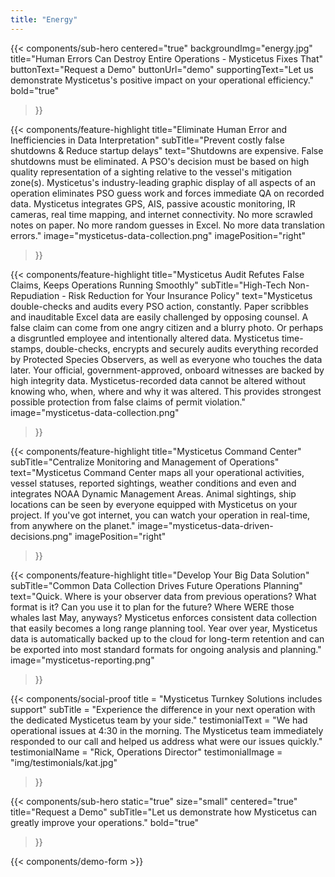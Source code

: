 ```yaml
---
title: "Energy"
---
```


{{< components/sub-hero
	centered="true"
	backgroundImg="energy.jpg"
	title="Human Errors Can Destroy Entire Operations - Mysticetus Fixes That"
	buttonText="Request a Demo"
	buttonUrl="demo"
	supportingText="Let us demonstrate Mysticetus's positive impact on your operational efficiency."
	bold="true"
>}}

{{< components/feature-highlight
	title="Eliminate Human Error and Inefficiencies in Data Interpretation"
	subTitle="Prevent costly false shutdowns & Reduce startup delays"
	text="Shutdowns are expensive. False shutdowns must be eliminated. A PSO's decision must be based on high quality representation of a sighting relative to the vessel's mitigation zone(s). Mysticetus's industry-leading graphic display of all aspects of an operation eliminates PSO guess work and forces immediate QA on recorded data. Mysticetus integrates GPS, AIS, passive acoustic monitoring, IR cameras, real time mapping, and internet connectivity. No more scrawled notes on paper. No more random guesses in Excel. No more data translation errors."
	image="mysticetus-data-collection.png"
	imagePosition="right"
>}}

{{< components/feature-highlight
	title="Mysticetus Audit Refutes False Claims, Keeps Operations Running Smoothly"
	subTitle="High-Tech Non-Repudiation - Risk Reduction for Your Insurance Policy"
	text="Mysticetus double-checks and audits every PSO action, constantly. Paper scribbles and inauditable Excel data are easily challenged by opposing counsel. A false claim can come from one angry citizen and a blurry photo. Or perhaps a disgruntled employee and intentionally altered data. Mysticetus time-stamps, double-checks, encrypts and securely audits everything recorded by Protected Species Observers, as well as everyone who touches the data later. Your official, government-approved, onboard witnesses are backed by high integrity data. Mysticetus-recorded data cannot be altered without knowing who, when, where and why it was altered. This provides strongest possible protection from false claims of permit violation."
	image="mysticetus-data-collection.png"
>}}

{{< components/feature-highlight
	title="Mysticetus Command Center"
	subTitle="Centralize Monitoring and Management of Operations"
	text="Mysticetus Command Center maps all your operational activities, vessel statuses, reported sightings, weather conditions and even and integrates NOAA Dynamic Management Areas. Animal sightings, ship locations can be seen by everyone equipped with Mysticetus on your project. If you've got internet, you can watch your operation in real-time, from anywhere on the planet."
	image="mysticetus-data-driven-decisions.png"
	imagePosition="right"
>}}

{{< components/feature-highlight
	title="Develop Your Big Data Solution"
	subTitle="Common Data Collection Drives Future Operations Planning"
	text="Quick. Where is your observer data from previous operations? What format is it? Can you use it to plan for the future? Where WERE those whales last May, anyways? Mysticetus enforces consistent data collection that easily becomes a long range planning tool. Year over year, Mysticetus data is automatically backed up to the cloud for long-term retention and can be exported into most standard formats for ongoing analysis and planning."
	image="mysticetus-reporting.png"
>}}

{{< components/social-proof 
	title = "Mysticetus Turnkey Solutions includes support"
	subTitle = "Experience the difference in your next operation with the dedicated Mysticetus team by your side."
	testimonialText = "We had operational issues at 4:30 in the morning. The Mysticetus team immediately responded to our call and helped us address what were our issues quickly."
	testimonialName = "Rick, Operations Director"
	testimonialImage = "img/testimonials/kat.jpg"
>}}

{{< components/sub-hero
	static="true"
	size="small"
	centered="true"
	title="Request a Demo"
	subTitle="Let us demonstrate how Mysticetus can greatly improve your operations."
	bold="true"
>}}

{{< components/demo-form >}}
